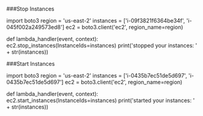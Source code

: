 

###Stop Instances

import boto3
region = 'us-east-2'
instances = ['i-09f3821f6364be34f', 'i-045f002a249573ed8']
ec2 = boto3.client('ec2', region_name=region)

def lambda_handler(event, context):
    ec2.stop_instances(InstanceIds=instances)
    print('stopped your instances: ' + str(instances))

###Start Instances

import boto3
region = 'us-east-2'
instances = ['i-0435b7ec51de5d697', 'i-0435b7ec51de5d697']
ec2 = boto3.client('ec2', region_name=region)

def lambda_handler(event, context):
    ec2.start_instances(InstanceIds=instances)
    print('started your instances: ' + str(instances))
